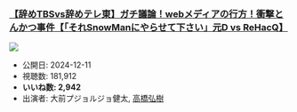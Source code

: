 ### [【辞めTBSvs辞めテレ東】ガチ議論！webメディアの行方！衝撃とんかつ事件【「それSnowManにやらせて下さい」元D vs ReHacQ】](https://www.youtube.com/watch?v=fsS0Jv4PVrY)
[![](https://img.youtube.com/vi/fsS0Jv4PVrY/sddefault.jpg)](https://www.youtube.com/watch?v=fsS0Jv4PVrY)
-   公開日: 2024-12-11
-   視聴数: 181,912
-   **いいね数: 2,942**
-   出演者: 大前プジョルジョ健太, [高橋弘樹](/rehacq_fan/people/高橋弘樹 "wikilink")
